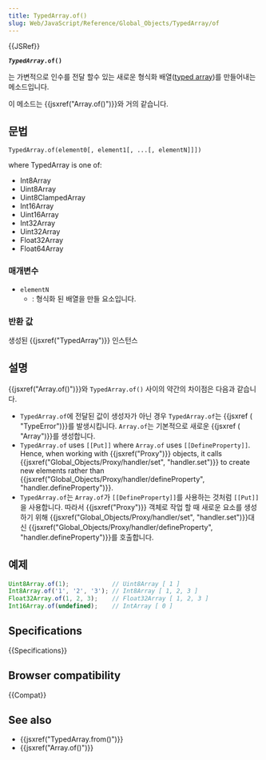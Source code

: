 ```yaml
---
title: TypedArray.of()
slug: Web/JavaScript/Reference/Global_Objects/TypedArray/of
---
```

{{JSRef}}

<code><strong><em>TypedArray</em>.of()</strong></code>

는 가변적으로 인수를 전달 할수 있는 새로운 형식화 배열([typed array](/ko/docs/Web/JavaScript/Reference/Global_Objects/TypedArray#TypedArray_objects))를 만들어내는 메소드입니다.

이 메소드는 {{jsxref("Array.of()")}}와 거의 같습니다.

## 문법

```
TypedArray.of(element0[, element1[, ...[, elementN]]])
```

where TypedArray is one of:

- Int8Array
- Uint8Array
- Uint8ClampedArray
- Int16Array
- Uint16Array
- Int32Array
- Uint32Array
- Float32Array
- Float64Array

### 매개변수

- `elementN`
  - : 형식화 된 배열을 만들 요소입니다.

### 반환 값

생성된 {{jsxref("TypedArray")}} 인스턴스

## 설명

{{jsxref("Array.of()")}}와 `TypedArray.of()` 사이의 약간의 차이점은 다음과 같습니다.

- `TypedArray.of`에 전달된 값이 생성자가 아닌 경우 `TypedArray.of`는 {{jsxref ( "TypeError")}}를 발생시킵니다. `Array.of`는 기본적으로 새로운 {{jsxref ( "Array")}}를 생성합니다.
- `TypedArray.of` uses `[[Put]]` where `Array.of` uses `[[DefineProperty]]`. Hence, when working with {{jsxref("Proxy")}} objects, it calls {{jsxref("Global_Objects/Proxy/handler/set", "handler.set")}} to create new elements rather than {{jsxref("Global_Objects/Proxy/handler/defineProperty", "handler.defineProperty")}}.
- `TypedArray.of`는 `Array.of`가 `[[DefineProperty]]`를 사용하는 것처럼 `[[Put]]`을 사용합니다. 따라서 {{jsxref("Proxy")}} 객체로 작업 할 때 새로운 요소를 생성하기 위해 {{jsxref("Global_Objects/Proxy/handler/set", "handler.set")}}대신 {{jsxref("Global_Objects/Proxy/handler/defineProperty", "handler.defineProperty")}}를 호출합니다.

## 예제

```js
Uint8Array.of(1);            // Uint8Array [ 1 ]
Int8Array.of('1', '2', '3'); // Int8Array [ 1, 2, 3 ]
Float32Array.of(1, 2, 3);    // Float32Array [ 1, 2, 3 ]
Int16Array.of(undefined);    // IntArray [ 0 ]
```

## Specifications

{{Specifications}}

## Browser compatibility

{{Compat}}

## See also

- {{jsxref("TypedArray.from()")}}
- {{jsxref("Array.of()")}}
